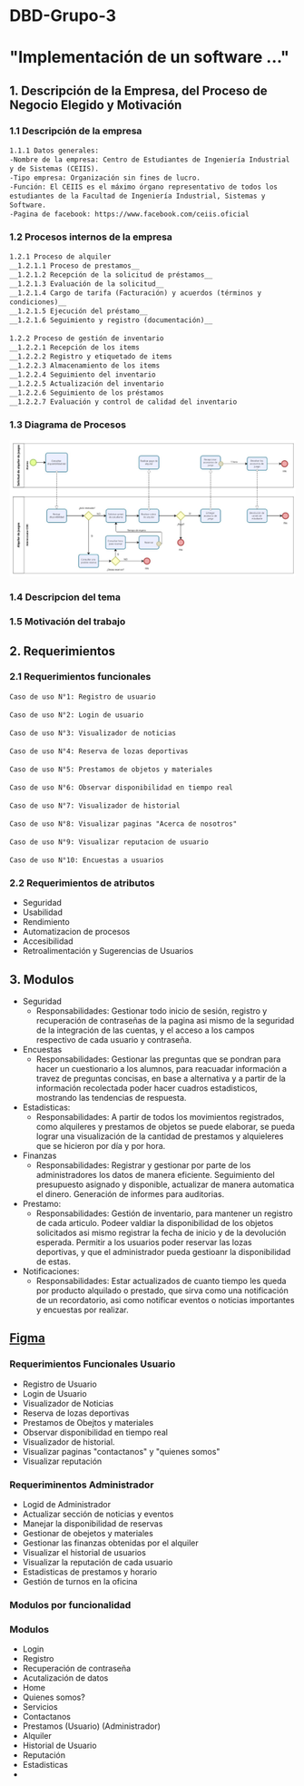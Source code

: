 # DBD-Grupo-3
# "Implementación de un software ..."

## 1. Descripción de la Empresa, del Proceso de Negocio Elegido y Motivación
### 1.1 Descripción de la empresa
    1.1.1 Datos generales:
    -Nombre de la empresa: Centro de Estudiantes de Ingeniería Industrial y de Sistemas (CEIIS).
    -Tipo empresa: Organización sin fines de lucro.
    -Función: El CEIIS es el máximo órgano representativo de todos los estudiantes de la Facultad de Ingeniería Industrial, Sistemas y Software.
    -Pagina de facebook: https://www.facebook.com/ceiis.oficial
### 1.2 Procesos internos de la empresa
    1.2.1 Proceso de alquiler
    __1.2.1.1 Proceso de prestamos__
    __1.2.1.2 Recepción de la solicitud de préstamos__
    __1.2.1.3 Evaluación de la solicitud__
    __1.2.1.4 Cargo de tarifa (Facturación) y acuerdos (términos y condiciones)__
    __1.2.1.5 Ejecución del préstamo__
    __1.2.1.6 Seguimiento y registro (documentación)__
    
    1.2.2 Proceso de gestión de inventario
    __1.2.2.1 Recepción de los items
    __1.2.2.2 Registro y etiquetado de items
    __1.2.2.3 Almacenamiento de los items
    __1.2.2.4 Seguimiento del inventario
    __1.2.2.5 Actualización del inventario
    __1.2.2.6 Seguimiento de los préstamos
    __1.2.2.7 Evaluación y control de calidad del inventario

### 1.3 Diagrama de Procesos

![Alt texasdt](image.png)

### 1.4 Descripcion del tema

### 1.5 Motivación del trabajo
    
## 2. Requerimientos

### 2.1 Requerimientos funcionales
    Caso de uso N°1: Registro de usuario

    Caso de uso N°2: Login de usuario

    Caso de uso N°3: Visualizador de noticias

    Caso de uso N°4: Reserva de lozas deportivas

    Caso de uso N°5: Prestamos de objetos y materiales

    Caso de uso N°6: Observar disponibilidad en tiempo real

    Caso de uso N°7: Visualizador de historial

    Caso de uso N°8: Visualizar paginas "Acerca de nosotros"

    Caso de uso N°9: Visualizar reputacion de usuario

    Caso de uso N°10: Encuestas a usuarios
### 2.2 Requerimientos de atributos
- Seguridad
- Usabilidad
- Rendimiento
- Automatizacion de procesos
- Accesibilidad
- Retroalimentación y Sugerencias de Usuarios

## 3. Modulos
- Seguridad
  - Responsabilidades: Gestionar todo inicio de sesión, registro y recuperación de contraseñas de la pagina asi mismo de la seguridad de la integración de las cuentas, y el acceso a los campos respectivo de cada usuario y contraseña.
-   Encuestas
    - Responsabilidades: Gestionar las preguntas que se pondran para hacer un cuestionario a los alumnos, para reacuadar información a travez de preguntas concisas, en base a alternativa  y a partir de la información recolectada poder hacer cuadros estadisticos, mostrando las tendencias de respuesta.
-  Estadisticas: 
    - Responsabilidades: A partir de todos los movimientos registrados, como alquileres y prestamos de objetos se puede elaborar, se pueda lograr una visualización de la cantidad de prestamos y alquieleres que se hicieron por día y por hora.
-  Finanzas
    - Responsabilidades: Registrar y gestionar por parte de los administradores los datos de manera eficiente. Seguimiento del presupuesto asignado y disponible, actualizar de manera automatica el dinero. Generación de informes para auditorias.
-  Prestamo: 
    - Responsabilidades: Gestión de inventario, para mantener un registro de cada articulo. Podeer valdiar la disponibilidad de los objetos solicitados asi mismo registrar la fecha de inicio y de la devolución esperada. Permitir a los usuarios poder reservar las lozas deportivas, y que el administrador pueda gestioanr la disponibilidad de estas.
-  Notificaciones:
    - Responsabilidades: Estar actualizados de cuanto tiempo les queda por producto alquilado o prestado, que sirva como una notificación de un recordatorio, asi como notificar eventos o noticias importantes y encuestas por realizar.



## [Figma](https://www.figma.com/file/600QmGXcDGzgKVtZu9jm7g/DBD-GRUPO3?type=design&node-id=38-6&mode=design&t=0TAzfWjCKlUIWavj-0)

### Requerimientos Funcionales Usuario
- Registro de Usuario
- Login de Usuario
- Visualizador de Noticias
- Reserva de lozas deportivas
- Prestamos de Obejtos y materiales
- Observar disponibilidad en tiempo real
- Visualizador de historial.
- Visualizar paginas "contactanos" y "quienes somos"
- Visualizar reputación

### Requeriminentos Administrador
- Logid de Administrador
- Actualizar sección de noticias y eventos
- Manejar la disponibilidad de reservas
- Gestionar de obejetos y materiales
- Gestionar las finanzas obtenidas por el alquiler
- Visualizar el historial de usuarios
- Visualizar la reputación de cada usuario
- Estadisticas de prestamos y horario
- Gestión de turnos en la oficina

### Modulos por funcionalidad


### Modulos
- Login
- Registro
- Recuperación de contraseña
- Acutalización de datos
- Home
- Quienes somos?
- Servicios
- Contactanos
- Prestamos (Usuario) (Administrador)
- Alquiler 
- Historial de Usuario
- Reputación
- Estadisticas
- 
